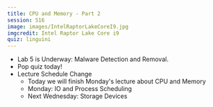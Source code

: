 ```yaml
---
title: CPU and Memory - Part 2
session: S16
image: images/IntelRaptorLakeCoreI9.jpg
imgcredit: Intel Raptor Lake Core i9
quiz: linguini
---
```


* Lab 5 is Underway: Malware Detection and Removal.
* Pop quiz today!
* Lecture Schedule Change
    * Today we will finish Monday's lecture about CPU and Memory
    * Monday: IO and Process Scheduling
    * Next Wednesday: Storage Devices

